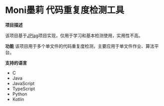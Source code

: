 <h1>Moni墨莉 代码重复度检测工具</h1>

**项目描述**

该项目基于[JPlag](https://github.com/jplag/JPlag)项目实现，仅用于学习和基本检测使用，实用性不高。

**功能**
该项目用于多个单文件的代码重复度检测，主要应用于单文件作业、算法平台。

**支持的语言**

- C
- Java
- JavaScript
- TypeScript
- Python
- Kotlin

